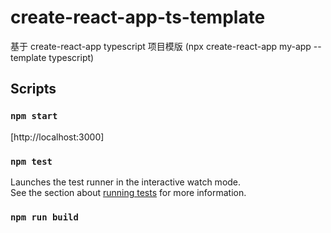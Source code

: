 # create-react-app-ts-template

基于 create-react-app typescript 项目模版 (npx create-react-app my-app --template typescript)

## Scripts

### `npm start`

[http://localhost:3000]

### `npm test`

Launches the test runner in the interactive watch mode.\
See the section about [running tests](https://facebook.github.io/create-react-app/docs/running-tests) for more information.

### `npm run build`